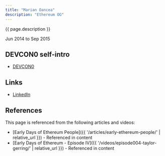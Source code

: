 ```yaml
---
title: "Marian Oancea"
description: "Ethereum OG"
---
```


{{ page.description }}

Jun 2014 to Sep 2015

## DEVCON0 self-intro
- [DEVCON0](https://youtu.be/_BvvUlKDqp0?t=24m35s)

## Links
- [LinkedIn](https://www.linkedin.com/in/marian-oancea-72a69042/)

## References

This page is referenced from the following articles and videos:

- [Early Days of Ethereum People]({{ '/articles/early-ethereum-people/' | relative_url }}) - Referenced in content
- [Early Days of Ethereum - Episode IV]({{ '/videos/episode004-taylor-gerring/' | relative_url }}) - Referenced in content
